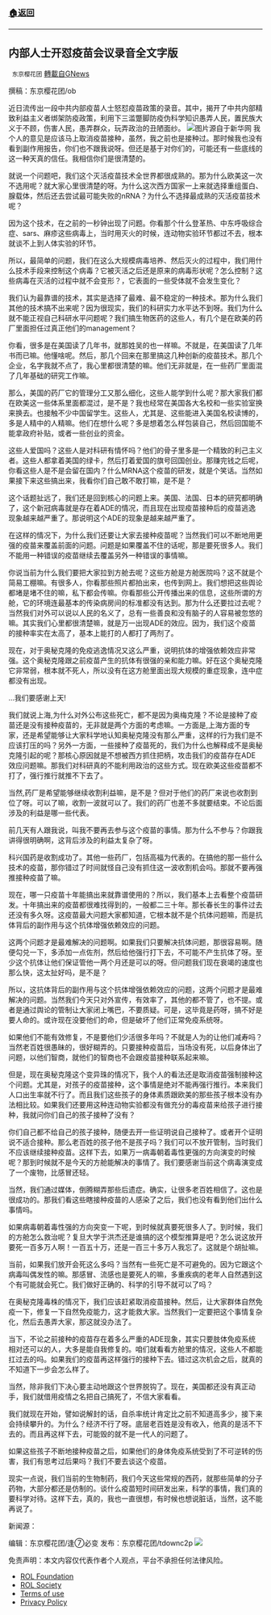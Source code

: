 ###  [:house:返回](README.md)
---


## 内部人士开怼疫苗会议录音全文字版
` 东京樱花团` [轉載自GNews](https://gnews.org/zh-hans/2576148/)

撰稿：东京樱花团/ob
 
近日流传出一段中共内部疫苗人士怒怼疫苗政策的录音。其中，揭开了中共内部精致利益主义者绑架防疫政策，利用下三滥蹩脚防疫伪科学知识愚弄人民，置民族大义于不顾，伤害人民，愚弄群众，玩弄政治的丑陋面纱。
 ![](https://assets.gnews.org/wp-content/uploads/2022/05/图片1-195_1653208505.png)图片源自于新华网 
我个人的意见是应该马上取消疫苗接种，虽然，我之前也是接种过。那时候我也没有看到副作用报告，你们也不跟我说呀。但还是基于对你们的，可能还有一些底线的这一种天真的信任。我相信你们是很清楚的。
 
就说一个问题吧，我们这个灭活疫苗技术全世界都很成熟的。那为什么欧美这一次不选用呢？就大家心里很清楚的呀。为什么这次西方国家一上来就选择重组蛋白、腺载体，然后还去尝试最可能失败的nRNA？为什么不选择最成熟的灭活疫苗技术呢？
 
因为这个技术，在之前的一秒钟出现了问题。你看那个什么登革热、中东呼吸综合症、sars、麻疹这些病毒上，当时用灭火的时候，连动物实验环节都过不去，根本就谈不上到人体实验的环节。
 
所以，最简单的问题，我们在这么大规模病毒培养、然后灭火的过程中，我们用什么技术手段来控制这个病毒？它被灭活之后还是原来的病毒形状呢？怎么控制？这些病毒在灭活的过程中就不会变形？，它表面的一些受体就不会发生变化？
 
我们认为最靠谱的技术，其实是选择了最难、最不稳定的一种技术。那为什么我们其他的技术搞不出来呢？因为很现实，我们的科研实力水平达不到呀。我们为什么就不能正视自己科研水平问题呢？我们搞生物医药的这些人，有几个是在欧美的药厂里面担任过真正他们的management？
 
你看，很多是在美国读了几年书，就那姓吴的也一样嘛。不就是，在美国读了几年书而已嘛。他懂啥呢。然后，那几个回来在那里搞这几种创新的疫苗技术。那几个企业，名字我就不点了，我心里都很清楚的嘛。他们无非就是，在一些药厂里面混了几年基础的研究工作嘛。
 
那么，美国的药厂它的管理分工又那么细化，这些人能学到什么呢？那大家我们都在欧美这一些体系里面都混过，是不是？我也经常在美国各大名校和一些实验室换来换去。也接触不少中国留学生。这些人，尤其是、这些能进入美国名校读博的，多是人精中的人精嘛。他们在想什么呢？多是想着怎么样包装自己，然后回国能不能拿政府补贴，或者一些创业的资金。
 
这些人爱国吗？这些人是对科研有情怀吗？他们的骨子里多是一个精致的利己主义者。这些人都拿着美国的绿卡，然后打着爱国的旗号回国创业。那赚完钱之后呢，你看这些人是不是会留在国内？什么MRNA这个疫苗的研发，就是个笑话。当然如果接下来这些搞出来，我看你们自己敢不敢打嘛，是不是？
 
这个话题扯远了，我们还是回到核心的问题上来。美国、法国、日本的研究都明确了，这个新冠病毒就是存在着ADE的情况，而且现在出现疫苗接种后的疫苗逃逸现象越来越严重了。那说明这个ADE的现象是越来越严重了。
 
在这样的情况下，为什么我们还要让大家去接种疫苗呢？当然我们可以不断地用更强的疫苗来覆盖前面的问题。问题是如果覆盖不住的话呢，那是要死很多人。我们不能用一种错误的疫苗继续去覆盖另外一种错误的事情嘛。
 
你说当前为什么我们要把大家拉到方舱去呢？这些方舱是方舱医院吗？这不就是个简易工棚嘛。有很多人，你看那些照片都拍出来，也传到网上。我们想把这些舆论都堵是堵不住的嘛，私下都会传嘛。你看那些公开传播出来的信息，这些所谓的方舱，它的环境连最基本的传染病房间的标准都没有达到。那为什么还要拉过去呢？当然我们对外可以说以人民的名义了，总有一些善良和没有脑子的人容易被忽悠的嘛。其实我们心里都很清楚嘛，就是万一出现ADE的效应。因为，我们这个疫苗的接种率实在太高了，基本上能打的人都打了两剂了。
 
现在，对于奥秘克隆的免疫逃逸情况又这么严重，说明抗体的增强依赖效应非常强。这个奥秘克隆跟之前疫苗产生的抗体有很强的亲和能力嘛。好在这个奥秘克隆它非常弱，根本就不死人，所以没有在这方舱里面出现大规模的重症现象，连中症都没有出现。
 
…我们要感谢上天!
 
我们就说上海,为什么对外公布这些死亡，都不是因为奥梅克隆？不论是接种了疫苗还是没有接种疫苗的，无非就是两个方面的考虑嘛。一方面是,上海方面的专家，还是希望能够让大家科学地认知奥秘克隆没有那么严重，这样的行为我们是不应该打压的吗？另外一方面，一些接种了疫苗死的，我们为什么也解释成不是奥秘克隆引起的呢？那核心原因就是不想被西方抓住把柄，攻击我们的疫苗存在ADE效应问题嘛。那我们对科研真的不能利用政治的这些方式。现在欧美这些疫苗都不打了，强行推行就推不下去了。
 
当然,药厂是希望能够继续收割利益嘛，是不是？但对于他们的药厂来说也收割到位了呀。可以了嘛，收割一波就可以了。我们的药厂也差不多就要结束。不论后面涉及的利益是哪一些代表。
 
前几天有人跟我说，叫我不要再去参与这个疫苗的事情。那为什么不参与？你跟我讲得很明确啊，这背后涉及的利益太复杂了呀。
 
科兴国药是收割成功了。其他一些药厂，包括高福为代表的。在搞他的那一些什么技术的疫苗，那你错过了时间就怪自己没有抓住这一波收割机会吗。那就不要再强推接种疫苗了嘛。
 
现在，哪一只疫苗十年能搞出来就靠谱使用的？所以，我们基本上去看整个疫苗研发。十年搞出来的疫苗都很难找得到的，一般都二三十年。那长春长生的事件过去还没有多久呀。这疫苗最大问题大家都知道，它根本就不是个抗体问题嘛，而是抗体背后的副作用与这个抗体增强依赖效应的问题。
 
这两个问题才是最难解决的问题啊。如果我们只要解决抗体问题，那很容易啊。随便勾兑一下，多添加一点佐剂，然后给他强行打下去，不可能不产生抗体了呀。至少这个抗体让他们保证管他一两个月还是可以的呀。但问题我们现在衰竭的速度也那么快，这太扯好吗，是不是？
 
所以，这抗体背后的副作用与这个抗体增强依赖效应的问题，这两个问题才是最难解决的问题。当然我们今天只对外宣传，有效率了，其他的都不管了，也不提。或者是通过舆论的管制让大家闭上嘴巴，不要质疑。可是，这毕竟是药呀，搞不好是要人命的。或许现在没要他们的命，但是破坏了他们正常免疫系统呀。
 
如果他们不能有效修复，不是要他们少活很多年吗？不就是人为的让他们减寿吗？当然老百姓很愚昧的，很好糊弄的。只要接种疫苗后，当场没有死，以后身体出了问题，以他们智商，就他们的智商也不会跟疫苗接种联系起来嘛。
 
但是，现在奥秘克隆这个变异珠的情况下，我个人的看法还是取消疫苗强制接种这个问题。尤其是，对孩子的疫苗接种，这个事情是绝对不能再强行推行。本来我们人口出生率就不行了。而且我们这些孩子的身体素质跟欧美的那些孩子根本没有办法相比较。如果我们还要用这种连动物实验都没有做充分的毒疫苗来给孩子进行接种，我就问你们自己的孩子接种了没有？
 
你们自己都不给自己的孩子接种，随便去开一些证明说自己接种了。或者开个证明说不适合接种。那么老百姓的孩子他不是孩子吗？我们可以不放开管制，当时我们不应该继续接种疫苗。这样下去，如果万一病毒朝着毒性更强的方向演变的时候呢？那到时候就不是今天的方舱能解决的事情了。我们要感谢当前这个病毒演变成了一个废物，比感冒还轻。
 
当然，我们通过媒体，倒腾糊弄那些后遗症。确实，让很多老百姓相信了。这也是很成功的。那我们看这些瞎接种疫苗的人感染了之后，我们也没有看到他们出什么事情吗。
 
如果病毒朝着毒性强的方向突变一下呢，到时候就真要死很多人了。到时候，我们的方舱怎么救治呢？复旦大学于洪杰还是谁搞的这个模型推算是吧？怎么说这放开要死一百多万人啊！一百五十万，还是一百三十多万人我忘了。这就是个胡扯嘛。
 
当前，如果我们放开会死这么多吗？当然有一些死亡是不可避免的。因为它跟这个病毒叫偶发性的嘛。那感冒、流感也是要死人的嘛，多重疾病的老年人自然遇到这个有可能就会死亡。我们做好正确的、科学的引导不就可以了吗？
 
在奥秘克隆毒株的情况下，我们应该赶紧取消疫苗接种。然后，让大家群体自然免疫一下，修复一下自然免疫能力，这才能救大家。当然我们一定要把这个事情复杂化，然后去愚弄大家，那这就没办法了。
 
当下，不论之前接种的疫苗存在着多么严重的ADE现象，其实只要肢体免疫系统相对还可以的人，大多是能自我修复的。咱们就看看方舱里的情况，这些人不都能扛过去的吗。如果我们的疫苗再这样强行的接种下去。错过这次机会之后，就真的不知道下一步会怎么样了。
 
当然，除非我们下决心要主动地跟这个世界脱钩了。现在，美国都还没有真正动手，我们就借用疫情之名把自己搞死了，不信大家看看。
 
我们就现在开始，譬如说解封的话，自杀率统计肯定比之前不知道高多少，接下来会持续攀升的。为什么？经济不行了呀。底层老百姓是没有收入，他真的是活不下去的。而且再这样下去，可能毁的就不是一代人的问题了。
 
如果这些孩子不断地接种疫苗之后，如果他们的身体免疫系统受到了不可逆转的伤害，我们有思考过后果吗？我们不要去谈这个疫苗。
 
现实一点说，我们当前的生物制药，我们今天这些常规的西药，就那些简单的分子药物，大部分都还是仿制的。谈什么疫苗短时间研发出来，科学的事情，我们真的要科学对待。这样下去，真的，我也一直很想，有时候也想说脏话，当然，这不能再说了。
 
新闻源：

编辑：东京樱花团/逢⑦必变
发布：东京樱花团/tdownc2p
 ![](https://assets.gnews.org/wp-content/uploads/2022/03/yht.jpg) 

免责声明：本文内容仅代表作者个人观点，平台不承担任何法律风险。
  
- [ROL Foundation](https://rolfoundation.org/)
- [ROL Society](https://rolsociety.org/)
- [Terms of use](https://gnews.org/terms-of-use-3/)
- [Privacy Policy](https://gnews.org/privacy-policy/)
